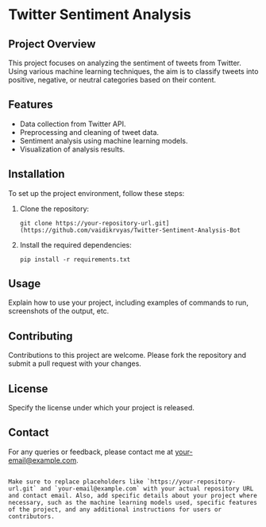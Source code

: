 # Twitter Sentiment Analysis

## Project Overview
This project focuses on analyzing the sentiment of tweets from Twitter. Using various machine learning techniques, the aim is to classify tweets into positive, negative, or neutral categories based on their content.

## Features
- Data collection from Twitter API.
- Preprocessing and cleaning of tweet data.
- Sentiment analysis using machine learning models.
- Visualization of analysis results.

## Installation
To set up the project environment, follow these steps:

1. Clone the repository:
   ```
   git clone https://your-repository-url.git](https://github.com/vaidikrvyas/Twitter-Sentiment-Analysis-Bot
   ```
2. Install the required dependencies:
   ```
   pip install -r requirements.txt
   ```

## Usage
Explain how to use your project, including examples of commands to run, screenshots of the output, etc.

## Contributing
Contributions to this project are welcome. Please fork the repository and submit a pull request with your changes.

## License
Specify the license under which your project is released.

## Contact
For any queries or feedback, please contact me at your-email@example.com.
```

Make sure to replace placeholders like `https://your-repository-url.git` and `your-email@example.com` with your actual repository URL and contact email. Also, add specific details about your project where necessary, such as the machine learning models used, specific features of the project, and any additional instructions for users or contributors.
